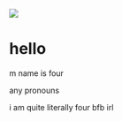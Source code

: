 ![](https://komarev.com/ghpvc/?username=fourinteger&color=317ccf)
# hello

m name is four

any pronouns

i am quite literally four bfb irl
